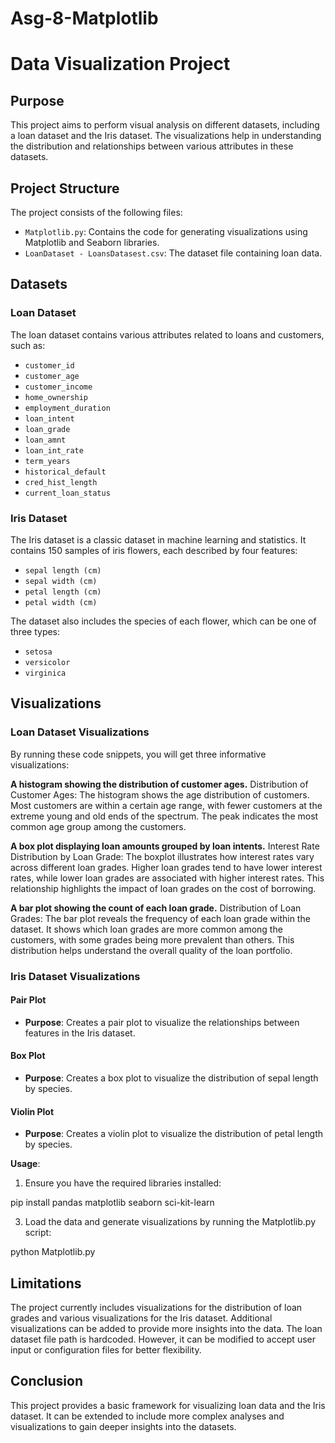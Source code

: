 # Asg-8-Matplotlib
# Data Visualization Project

## Purpose
This project aims to perform visual analysis on different datasets, including a loan dataset and the Iris dataset. The visualizations help in understanding the distribution and relationships between various attributes in these datasets.

## Project Structure
The project consists of the following files:
- `Matplotlib.py`: Contains the code for generating visualizations using Matplotlib and Seaborn libraries.
- `LoanDataset - LoansDatasest.csv`: The dataset file containing loan data.

## Datasets

### Loan Dataset
The loan dataset contains various attributes related to loans and customers, such as:
- `customer_id`
- `customer_age`
- `customer_income`
- `home_ownership`
- `employment_duration`
- `loan_intent`
- `loan_grade`
- `loan_amnt`
- `loan_int_rate`
- `term_years`
- `historical_default`
- `cred_hist_length`
- `current_loan_status`

### Iris Dataset
The Iris dataset is a classic dataset in machine learning and statistics. It contains 150 samples of iris flowers, each described by four features:
- `sepal length (cm)`
- `sepal width (cm)`
- `petal length (cm)`
- `petal width (cm)`

The dataset also includes the species of each flower, which can be one of three types:
- `setosa`
- `versicolor`
- `virginica`

## Visualizations

### Loan Dataset Visualizations
By running these code snippets, you will get three informative visualizations:

**A histogram showing the distribution of customer ages.**
Distribution of Customer Ages: The histogram shows the age distribution of customers. Most customers are within a certain age range, with fewer customers at the extreme young and old ends of the spectrum. The peak indicates the most common age group among the customers.

**A box plot displaying loan amounts grouped by loan intents.**
Interest Rate Distribution by Loan Grade: The boxplot illustrates how interest rates vary across different loan grades. Higher loan grades tend to have lower interest rates, while lower loan grades are associated with higher interest rates. This relationship highlights the impact of loan grades on the cost of borrowing.

**A bar plot showing the count of each loan grade.**
Distribution of Loan Grades: The bar plot reveals the frequency of each loan grade within the dataset. It shows which loan grades are more common among the customers, with some grades being more prevalent than others. This distribution helps understand the overall quality of the loan portfolio.

### Iris Dataset Visualizations
#### Pair Plot
- **Purpose**: Creates a pair plot to visualize the relationships between features in the Iris dataset.

#### Box Plot
- **Purpose**: Creates a box plot to visualize the distribution of sepal length by species.


#### Violin Plot
- **Purpose**: Creates a violin plot to visualize the distribution of petal length by species.

**Usage**: 
1. Ensure you have the required libraries installed:
   
pip install pandas matplotlib seaborn sci-kit-learn

3. Load the data and generate visualizations by running the Matplotlib.py script:
   
python Matplotlib.py

## Limitations
The project currently includes visualizations for the distribution of loan grades and various visualizations for the Iris dataset. Additional visualizations can be added to provide more insights into the data.
The loan dataset file path is hardcoded. However, it can be modified to accept user input or configuration files for better flexibility.

## Conclusion
This project provides a basic framework for visualizing loan data and the Iris dataset. It can be extended to include more complex analyses and visualizations to gain deeper insights into the datasets.

